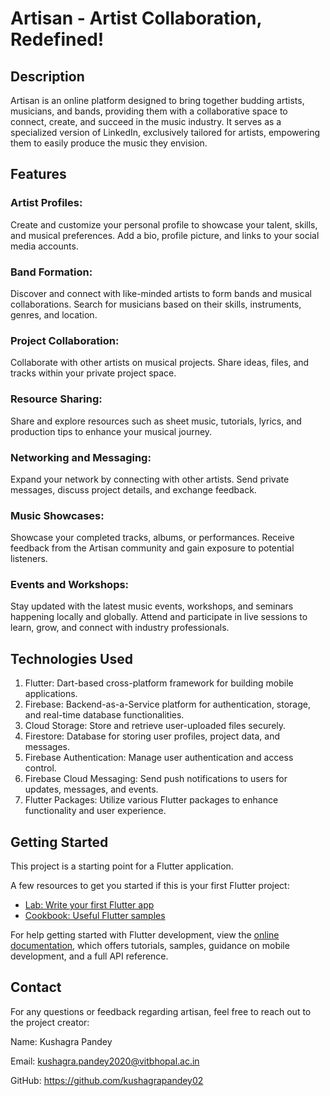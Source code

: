 # Artisan - Artist Collaboration, Redefined!

## Description
Artisan is an online platform designed to bring together budding artists, musicians, and bands, providing them with a collaborative space to connect, create, and succeed in the music industry. It serves as a specialized version of LinkedIn, exclusively tailored for artists, empowering them to easily produce the music they envision.

## Features
### Artist Profiles: 
Create and customize your personal profile to showcase your talent, skills, and musical preferences. Add a bio, profile picture, and links to your social media accounts.

### Band Formation: 
Discover and connect with like-minded artists to form bands and musical collaborations. Search for musicians based on their skills, instruments, genres, and location.

### Project Collaboration: 
Collaborate with other artists on musical projects. Share ideas, files, and tracks within your private project space.

### Resource Sharing: 
Share and explore resources such as sheet music, tutorials, lyrics, and production tips to enhance your musical journey.

### Networking and Messaging: 
Expand your network by connecting with other artists. Send private messages, discuss project details, and exchange feedback.

### Music Showcases: 
Showcase your completed tracks, albums, or performances. Receive feedback from the Artisan community and gain exposure to potential listeners.

### Events and Workshops: 
Stay updated with the latest music events, workshops, and seminars happening locally and globally. Attend and participate in live sessions to learn, grow, and connect with industry professionals.

## Technologies Used
1. Flutter: Dart-based cross-platform framework for building mobile applications.
2. Firebase: Backend-as-a-Service platform for authentication, storage, and real-time database functionalities.
3. Cloud Storage: Store and retrieve user-uploaded files securely.
4. Firestore: Database for storing user profiles, project data, and messages.
5. Firebase Authentication: Manage user authentication and access control.
6. Firebase Cloud Messaging: Send push notifications to users for updates, messages, and events.
7. Flutter Packages: Utilize various Flutter packages to enhance functionality and user experience.

## Getting Started

This project is a starting point for a Flutter application.

A few resources to get you started if this is your first Flutter project:

- [Lab: Write your first Flutter app](https://docs.flutter.dev/get-started/codelab)
- [Cookbook: Useful Flutter samples](https://docs.flutter.dev/cookbook)

For help getting started with Flutter development, view the
[online documentation](https://docs.flutter.dev/), which offers tutorials,
samples, guidance on mobile development, and a full API reference.

## Contact
For any questions or feedback regarding artisan, feel free to reach out to the project creator:

Name: Kushagra Pandey

Email: kushagra.pandey2020@vitbhopal.ac.in

GitHub: https://github.com/kushagrapandey02
